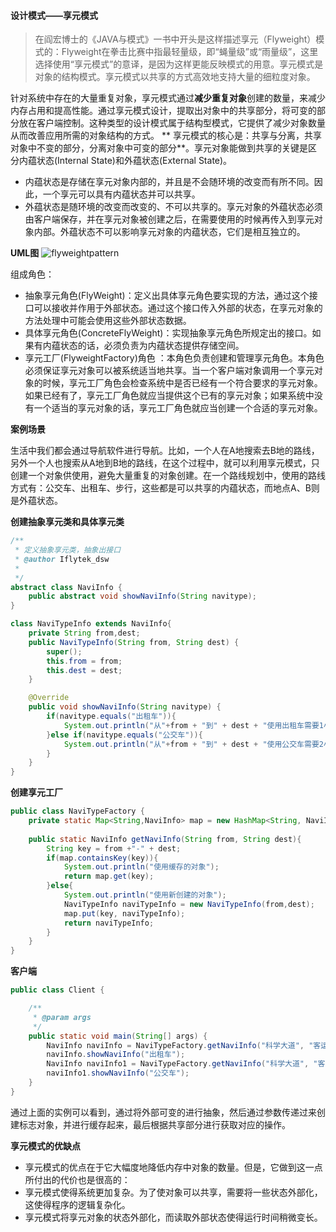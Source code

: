 #### 设计模式——享元模式
>在阎宏博士的《JAVA与模式》一书中开头是这样描述享元（Flyweight）模式的：Flyweight在拳击比赛中指最轻量级，即“蝇量级”或“雨量级”，这里选择使用“享元模式”的意译，是因为这样更能反映模式的用意。享元模式是对象的结构模式。享元模式以共享的方式高效地支持大量的细粒度对象。

针对系统中存在的大量重复对象，享元模式通过**减少重复对象**创建的数量，来减少内存占用和提高性能。通过享元模式设计，提取出对象中的共享部分，将可变的部分放在客户端控制。这种类型的设计模式属于结构型模式，它提供了减少对象数量从而改善应用所需的对象结构的方式。
**
享元模式的核心是：共享与分离，共享对象中不变的部分，分离对象中可变的部分**。享元对象能做到共享的关键是区分内蕴状态(Internal State)和外蕴状态(External State)。
- 内蕴状态是存储在享元对象内部的，并且是不会随环境的改变而有所不同。因此，一个享元可以具有内蕴状态并可以共享。
- 外蕴状态是随环境的改变而改变的、不可以共享的。享元对象的外蕴状态必须由客户端保存，并在享元对象被创建之后，在需要使用的时候再传入到享元对象内部。外蕴状态不可以影响享元对象的内蕴状态，它们是相互独立的。

**UML图**
![flyweightpattern](https://github.com/dengshiwei/work-summary/blob/master/work-blog/Java%E5%9F%BA%E7%A1%80%E7%9F%A5%E8%AF%86/%E8%AE%BE%E8%AE%A1%E6%A8%A1%E5%BC%8F/%E4%BA%AB%E5%85%83%E6%A8%A1%E5%BC%8F/FlyWeightPattern.png)

组成角色：
- 抽象享元角色(FlyWeight)：定义出具体享元角色要实现的方法，通过这个接口可以接收并作用于外部状态。通过这个接口传入外部的状态，在享元对象的方法处理中可能会使用这些外部状态数据。
- 具体享元角色(ConcreteFlyWeight)：实现抽象享元角色所规定出的接口。如果有内蕴状态的话，必须负责为内蕴状态提供存储空间。
- 享元工厂(FlyweightFactory)角色 ：本角色负责创建和管理享元角色。本角色必须保证享元对象可以被系统适当地共享。当一个客户端对象调用一个享元对象的时候，享元工厂角色会检查系统中是否已经有一个符合要求的享元对象。如果已经有了，享元工厂角色就应当提供这个已有的享元对象；如果系统中没有一个适当的享元对象的话，享元工厂角色就应当创建一个合适的享元对象。

**案例场景**

生活中我们都会通过导航软件进行导航。比如，一个人在A地搜索去B地的路线，另外一个人也搜索从A地到B地的路线，在这个过程中，就可以利用享元模式，只创建一个对象供使用，避免大量重复的对象创建。在一个路线规划中，使用的路线方式有：公交车、出租车、步行，这些都是可以共享的内蕴状态，而地点A、B则是外蕴状态。

**创建抽象享元类和具体享元类**
```java
/**
 * 定义抽象享元类，抽象出接口
 * @author Iflytek_dsw
 *
 */
abstract class NaviInfo {
	public abstract void showNaviInfo(String navitype);
}

class NaviTypeInfo extends NaviInfo{
	private String from,dest;
	public NaviTypeInfo(String from, String dest) {
		super();
		this.from = from;
		this.dest = dest;
	}

	@Override
	public void showNaviInfo(String navitype) {
		if(navitype.equals("出租车")){
			System.out.println("从"+from + "到" + dest + "使用出租车需要1小时");
		}else if(navitype.equals("公交车")){
			System.out.println("从"+from + "到" + dest + "使用公交车需要2小时");
		}
	}
}
```

**创建享元工厂**
```java
public class NaviTypeFactory {
	private static Map<String,NaviInfo> map = new HashMap<String, NaviInfo>();
	
	public static NaviInfo getNaviInfo(String from, String dest){
		String key = from +"-" + dest;
		if(map.containsKey(key)){
			System.out.println("使用缓存的对象");
			return map.get(key);
		}else{
			System.out.println("使用新创建的对象");
			NaviTypeInfo naviTypeInfo = new NaviTypeInfo(from,dest);
			map.put(key, naviTypeInfo);
			return naviTypeInfo;
		}
	}
}
```

**客户端**
```java
public class Client {

	/**
	 * @param args
	 */
	public static void main(String[] args) {
		NaviInfo naviInfo = NaviTypeFactory.getNaviInfo("科学大道", "客运西站");
		naviInfo.showNaviInfo("出租车");
		NaviInfo naviInfo1 = NaviTypeFactory.getNaviInfo("科学大道", "客运西站");
		naviInfo1.showNaviInfo("公交车");
	}
}
```
通过上面的实例可以看到，通过将外部可变的进行抽象，然后通过参数传递过来创建标志对象，并进行缓存起来，最后根据共享部分进行获取对应的操作。

**享元模式的优缺点**
- 享元模式的优点在于它大幅度地降低内存中对象的数量。但是，它做到这一点所付出的代价也是很高的：
- 享元模式使得系统更加复杂。为了使对象可以共享，需要将一些状态外部化，这使得程序的逻辑复杂化。
- 享元模式将享元对象的状态外部化，而读取外部状态使得运行时间稍微变长。

